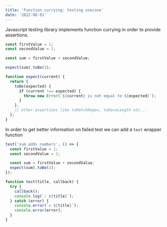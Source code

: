 ```yaml
---
title: 'Function currying: testing usecase'
date: '2022-08-01'
---
```


Javascript testing library implements function currying in order to provide assertions.

```javascript
const firstValue = 1;
const secondValue = 2;

const sum = firstValue + secondValue;

expect(sum).toBe(3);

function expect(current) {
  return {
    toBe(expected) {
      if (current !== expected) {
        throw new Error(`${current} is not equal to ${expected}`);
      }
    },
    // other assertions like toMatchRegex, toHaveLength etc...
  };
}
```

In order to get better information on failed test we can add a `test` wrapper function

```javascript
test('sum adds numbers', () => {
  const firstValue = 1;
  const secondValue = 2;

  const sum = firstValue + secondValue;
  expect(sum).toBe(3);
});

function test(title, callback) {
  try {
    callback();
    console.log(`✓ ${title}`);
  } catch (error) {
    console.error(`✕ ${title}`);
    console.error(error);
  }
}
```
